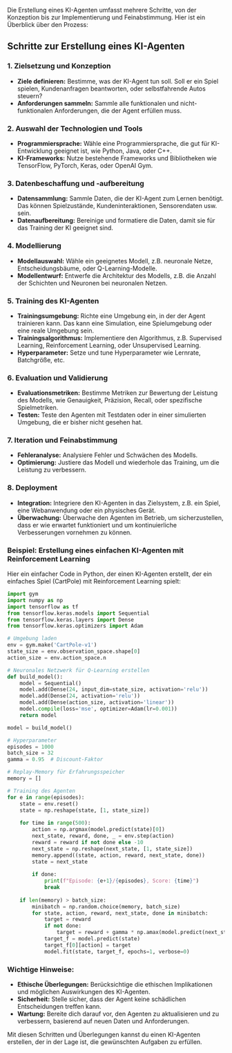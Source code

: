 Die Erstellung eines KI-Agenten umfasst mehrere Schritte, von der Konzeption bis zur Implementierung und Feinabstimmung. Hier ist ein Überblick über den Prozess:

## Schritte zur Erstellung eines KI-Agenten

### 1. Zielsetzung und Konzeption
   - **Ziele definieren:** Bestimme, was der KI-Agent tun soll. Soll er ein Spiel spielen, Kundenanfragen beantworten, oder selbstfahrende Autos steuern?
   - **Anforderungen sammeln:** Sammle alle funktionalen und nicht-funktionalen Anforderungen, die der Agent erfüllen muss.

### 2. Auswahl der Technologien und Tools
   - **Programmiersprache:** Wähle eine Programmiersprache, die gut für KI-Entwicklung geeignet ist, wie Python, Java, oder C++.
   - **KI-Frameworks:** Nutze bestehende Frameworks und Bibliotheken wie TensorFlow, PyTorch, Keras, oder OpenAI Gym.

### 3. Datenbeschaffung und -aufbereitung
   - **Datensammlung:** Sammle Daten, die der KI-Agent zum Lernen benötigt. Das können Spielzustände, Kundeninteraktionen, Sensorendaten usw. sein.
   - **Datenaufbereitung:** Bereinige und formatiere die Daten, damit sie für das Training der KI geeignet sind.

### 4. Modellierung
   - **Modellauswahl:** Wähle ein geeignetes Modell, z.B. neuronale Netze, Entscheidungsbäume, oder Q-Learning-Modelle.
   - **Modellentwurf:** Entwerfe die Architektur des Modells, z.B. die Anzahl der Schichten und Neuronen bei neuronalen Netzen.

### 5. Training des KI-Agenten
   - **Trainingsumgebung:** Richte eine Umgebung ein, in der der Agent trainieren kann. Das kann eine Simulation, eine Spielumgebung oder eine reale Umgebung sein.
   - **Trainingsalgorithmus:** Implementiere den Algorithmus, z.B. Supervised Learning, Reinforcement Learning, oder Unsupervised Learning.
   - **Hyperparameter:** Setze und tune Hyperparameter wie Lernrate, Batchgröße, etc.

### 6. Evaluation und Validierung
   - **Evaluationsmetriken:** Bestimme Metriken zur Bewertung der Leistung des Modells, wie Genauigkeit, Präzision, Recall, oder spezifische Spielmetriken.
   - **Testen:** Teste den Agenten mit Testdaten oder in einer simulierten Umgebung, die er bisher nicht gesehen hat.

### 7. Iteration und Feinabstimmung
   - **Fehleranalyse:** Analysiere Fehler und Schwächen des Modells.
   - **Optimierung:** Justiere das Modell und wiederhole das Training, um die Leistung zu verbessern.

### 8. Deployment
   - **Integration:** Integriere den KI-Agenten in das Zielsystem, z.B. ein Spiel, eine Webanwendung oder ein physisches Gerät.
   - **Überwachung:** Überwache den Agenten im Betrieb, um sicherzustellen, dass er wie erwartet funktioniert und um kontinuierliche Verbesserungen vornehmen zu können.

### Beispiel: Erstellung eines einfachen KI-Agenten mit Reinforcement Learning

Hier ein einfacher Code in Python, der einen KI-Agenten erstellt, der ein einfaches Spiel (CartPole) mit Reinforcement Learning spielt:

```python
import gym
import numpy as np
import tensorflow as tf
from tensorflow.keras.models import Sequential
from tensorflow.keras.layers import Dense
from tensorflow.keras.optimizers import Adam

# Umgebung laden
env = gym.make('CartPole-v1')
state_size = env.observation_space.shape[0]
action_size = env.action_space.n

# Neuronales Netzwerk für Q-Learning erstellen
def build_model():
    model = Sequential()
    model.add(Dense(24, input_dim=state_size, activation='relu'))
    model.add(Dense(24, activation='relu'))
    model.add(Dense(action_size, activation='linear'))
    model.compile(loss='mse', optimizer=Adam(lr=0.001))
    return model

model = build_model()

# Hyperparameter
episodes = 1000
batch_size = 32
gamma = 0.95  # Discount-Faktor

# Replay-Memory für Erfahrungsspeicher
memory = []

# Training des Agenten
for e in range(episodes):
    state = env.reset()
    state = np.reshape(state, [1, state_size])
    
    for time in range(500):
        action = np.argmax(model.predict(state)[0])
        next_state, reward, done, _ = env.step(action)
        reward = reward if not done else -10
        next_state = np.reshape(next_state, [1, state_size])
        memory.append((state, action, reward, next_state, done))
        state = next_state
        
        if done:
            print(f"Episode: {e+1}/{episodes}, Score: {time}")
            break
    
    if len(memory) > batch_size:
        minibatch = np.random.choice(memory, batch_size)
        for state, action, reward, next_state, done in minibatch:
            target = reward
            if not done:
                target = reward + gamma * np.amax(model.predict(next_state)[0])
            target_f = model.predict(state)
            target_f[0][action] = target
            model.fit(state, target_f, epochs=1, verbose=0)
```

### Wichtige Hinweise:
- **Ethische Überlegungen:** Berücksichtige die ethischen Implikationen und möglichen Auswirkungen des KI-Agenten.
- **Sicherheit:** Stelle sicher, dass der Agent keine schädlichen Entscheidungen treffen kann.
- **Wartung:** Bereite dich darauf vor, den Agenten zu aktualisieren und zu verbessern, basierend auf neuen Daten und Anforderungen.

Mit diesen Schritten und Überlegungen kannst du einen KI-Agenten erstellen, der in der Lage ist, die gewünschten Aufgaben zu erfüllen.

